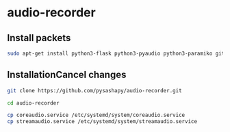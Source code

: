 # audio-recorder

## Install packets
```Bash	
sudo apt-get install python3-flask python3-pyaudio python3-paramiko git
```
## InstallationCancel changes
```Bash	
git clone https://github.com/pysashapy/audio-recorder.git
```
```Bash
cd audio-recorder
```
```Bash	
cp coreaudio.service /etc/systemd/system/coreaudio.service
cp streamaudio.service /etc/systemd/system/streamaudio.service
```
